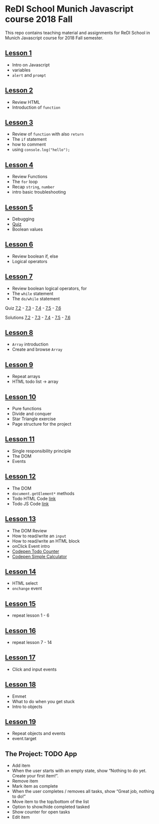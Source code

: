 # ReDI School Munich Javascript course 2018 Fall
This repo contains teaching material and assignments for ReDI School in Munich Javascript course for 2018 Fall semester.


## [Lesson 1](https://redi-school.github.io/js-munich-2018-fall/lessons/lesson1/)
- Intro on Javascript
- variables
- `alert` and `prompt`


## [Lesson 2](https://redi-school.github.io/js-munich-2018-fall/lessons/lesson2/)
- Review HTML
- Introduction of `function`


## [Lesson 3](https://redi-school.github.io/js-munich-2018-fall/lessons/lesson3/)
- Review of `function` with also `return`
- The `if` statement
- how to comment
- using `console.log("hello");`

## [Lesson 4](https://redi-school.github.io/js-munich-2018-fall/lessons/lesson4/)
- Review Functions
- The `for` loop
- Recap `string`, `number`
- intro basic troubleshooting

## [Lesson 5](https://redi-school.github.io/js-munich-2018-fall/lessons/lesson5/)
- Debugging
- [Quiz](https://redi-school.github.io/js-munich-2018-fall/lesson4/quiz1/)
- Boolean values

## [Lesson 6](https://redi-school.github.io/js-munich-2018-fall/lessons/lesson6/)
- Review boolean if, else
- Logical operators

## [Lesson 7](https://redi-school.github.io/js-munich-2018-fall/lessons/lesson7/)
- Review boolean logical operators, for
- The `while` statement
- The `do/while` statement

Quiz [7.2](https://raw.githubusercontent.com/ReDI-School/js-munich-2018-fall/master/lessons/lesson7/starters/hw_7_2.js) - [7.3](https://raw.githubusercontent.com/ReDI-School/js-munich-2018-fall/master/lessons/lesson7/starters/hw_7_3.js) - [7.4](https://raw.githubusercontent.com/ReDI-School/js-munich-2018-fall/master/lessons/lesson7/starters/hw_7_4.js) - [7.5](https://raw.githubusercontent.com/ReDI-School/js-munich-2018-fall/master/lessons/lesson7/starters/hw_7_5.js) - [7.6](https://raw.githubusercontent.com/ReDI-School/js-munich-2018-fall/master/lessons/lesson7/starters/hw_7_6.js)

Solutions [7.2](https://raw.githubusercontent.com/ReDI-School/js-munich-2018-fall/master/lessons/lesson7/solutions/hw_7_2.js) - [7.3](https://raw.githubusercontent.com/ReDI-School/js-munich-2018-fall/master/lessons/lesson7/solutions/hw_7_3.js) - [7.4](https://raw.githubusercontent.com/ReDI-School/js-munich-2018-fall/master/lessons/lesson7/solutions/hw_7_4.js) - [7.5](https://raw.githubusercontent.com/ReDI-School/js-munich-2018-fall/master/lessons/lesson7/solutions/hw_7_5.js) - [7.6](https://raw.githubusercontent.com/ReDI-School/js-munich-2018-fall/master/lessons/lesson7/solutions/hw_7_6.js)


## [Lesson 8](https://redi-school.github.io/js-munich-2018-fall/lessons/lesson8/)
- `Array` introduction
- Create and browse `Array`

## [Lesson 9](https://redi-school.github.io/js-munich-2018-fall/lessons/lesson9/)
- Repeat arrays
- HTML todo list -> array

## [Lesson 10](https://redi-school.github.io/js-munich-2018-fall/lessons/lesson10/)
- Pure functions
- Divide and conquer
- Star Triangle exercise
- Page structure for the project

## [Lesson 11](https://redi-school.github.io/js-munich-2018-fall/lessons/lesson11/)
- Single responsibility principle
- The DOM
- Events

## [Lesson 12](https://redi-school.github.io/js-munich-2018-fall/lessons/lesson12/)
- The DOM
- `document.getElement*` methods
- Todo HTML Code [link](https://github.com/ReDI-School/js-munich-2018-fall/blob/master/lessons/lesson12/homework11/index.html)
- Todo JS Code [link](https://github.com/ReDI-School/js-munich-2018-fall/blob/master/lessons/lesson12/homework11/todo-srp.js)

## [Lesson 13](https://redi-school.github.io/js-munich-2018-fall/lessons/lesson13/)
- The DOM Review
- How to read/write an `input`
- How to read/write an HTML block
- onClick Event intro
- [Codepen Todo Counter](https://codepen.io/giulio-calzolari/pen/LgXPwM)
- [Codepen Simple Calculator](https://codepen.io/giulio-calzolari/pen/yRQyBQ)

## [Lesson 14](https://redi-school.github.io/js-munich-2018-fall/lessons/lesson14/)
- HTML select
- `onchange` event

## [Lesson 15](https://redi-school.github.io/js-munich-2018-fall/lessons/lesson15/)
- repeat lesson 1 - 6

## [Lesson 16](https://redi-school.github.io/js-munich-2018-fall/lessons/lesson16/)
- repeat lesson 7 - 14

## [Lesson 17](https://redi-school.github.io/js-munich-2018-fall/lessons/lesson17/)
- Click and input events

## [Lesson 18](https://redi-school.github.io/js-munich-2018-fall/lessons/lesson18/)
- Emmet
- What to do when you get stuck
- Intro to objects

## [Lesson 19](https://redi-school.github.io/js-munich-2018-fall/lessons/lesson19/)
- Repeat objects and events
- event.target

## The Project: TODO App
- Add item
- When the user starts with an empty state, show “Nothing to do yet. Create your first item!”.
- Remove item
- Mark item as complete
- When the user completes / removes all tasks, show “Great job, nothing to do!”
- Move item to the top/bottom of the list
- Option to show/hide completed tasked
- Show counter for open tasks
- Edit item
